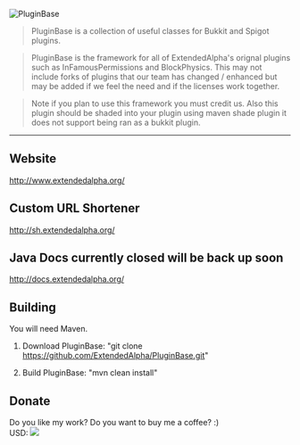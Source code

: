 ![PluginBase](http://i.imgur.com/FnI94dk.png)

> PluginBase is a collection of useful classes for Bukkit and Spigot plugins.

> PluginBase is the framework for all of ExtendedAlpha's orignal plugins such as InFamousPermissions and BlockPhysics. This may not include forks of plugins that our team has changed / enhanced but may be added if we feel the need and if the licenses work together.

> Note if you plan to use this framework you must credit us. Also this plugin should be shaded into your plugin using maven shade plugin it does not support being ran as a bukkit plugin.
***

## Website
http://www.extendedalpha.org/

## Custom URL Shortener
http://sh.extendedalpha.org/

## Java Docs currently closed will be back up soon
http://docs.extendedalpha.org/

## Building

You will need Maven.

1) Download PluginBase: "git clone https://github.com/ExtendedAlpha/PluginBase.git"

2) Build PluginBase: "mvn clean install"

## Donate
<p>Do you like my work? Do you want to buy me a coffee? :)<br>
USD: <a href="https://www.paypal.com/us/cgi-bin/webscr?cmd=_flow&SESSION=tEw_ZZBXcHHmBj76Q2OiuGEzzX6S3kFPGNkTyDkbGgsBzwK-qskg1_0kLiO&dispatch=50a222a57771920b6a3d7b606239e4d529b525e0b7e69bf0224adecfb0124e9b61f737ba21b081984719ecfa9a8ffe80733a1a700ced90ae"><img src="https://www.paypalobjects.com/en_US/i/btn/btn_donate_LG.gif"></a></p>
